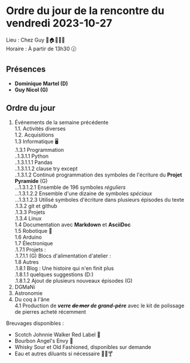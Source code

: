 # Ordre du jour de la rencontre du vendredi 2023-10-27

Lieu :    Chez Guy 🎄🏠🌳🌲🌵  
Horaire : À partir de 13h30 🕜  
## Présences
* **Dominique Martel (D)**  
* **Guy Nicol (G)**  

## Ordre du jour
1. Événements de la semaine précédente  
 1.1.  Activités diverses  
 1.2.  Acquisitions  
 1.3 Informatique 🖥  
.1.3.1 Programmation  
..1.3.1.1 Python  
..1.3.1.1.1 Pandas  
..1.3.1.1.2 clause try except  
..1.3.1.2 Continué programmation des symboles de l'écriture du **Projet Pyramide** (G)  
...1.3.1.2.1 Ensemble de 196 symboles *réguliers*  
...1.3.1.2.2 Ensemble d'une dizaine de symboles *spéciaux*  
...1.3.1.2.3 Utilisé symboles d'écriture dans plusieurs épisodes du texte  
.1.3.2 git et github  
.1.3.3 Projets  
.1.3.4 Linux  
1.4 Documentation avec **Markdown** et **AsciiDoc**  
1.5 Robotique 🤖   
1.6 Arduino  
1.7 Électronique  
.1.7.1 Projets :  
.1.7.1.1 (G) Blocs d'alimentation d'atelier :  
1.8 Autres  
   .1.8.1 Blog : Une histoire qui n'en finit plus  
   .1.8.1.1 quelques suggestions (D:)  
   .1.8.1.2 Ajout de plusieurs nouveaux épisodes (G)  
2. DGMaNi  
3. Astronomie    
4. Du coq à l'âne  
4.1 Production de ***verre ~~de mer~~ de grand-père*** avec le kit de polissage de pierres acheté récemment       

Breuvages disponibles :
  * Scotch Johnnie Walker Red Label 🥃
  * Bourbon Angel's Envy 🥃  
  * Whisky Sour et Old Fashioned, disponibles sur demande
  * Eau et autres diluants si nécessaire 🍶🍺🍸
